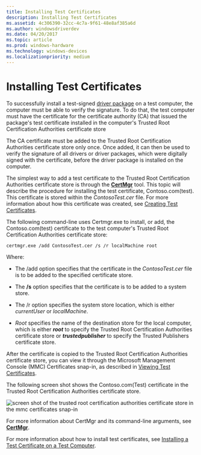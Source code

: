 ```yaml
---
title: Installing Test Certificates
description: Installing Test Certificates
ms.assetid: 4c306390-32cc-4c7a-9f61-48e8af385a6d
ms.author: windowsdriverdev
ms.date: 04/20/2017
ms.topic: article
ms.prod: windows-hardware
ms.technology: windows-devices
ms.localizationpriority: medium
---
```


# Installing Test Certificates


To successfully install a test-signed [driver package](driver-packages.md) on a test computer, the computer must be able to verify the signature. To do that, the test computer must have the certificate for the certificate authority (CA) that issued the package's test certificate installed in the computer's Trusted Root Certification Authorities certificate store

The CA certificate must be added to the Trusted Root Certification Authorities certificate store only once. Once added, it can then be used to verify the signature of all drivers or driver packages, which were digitally signed with the certificate, before the driver package is installed on the computer.

The simplest way to add a test certificate to the Trusted Root Certification Authorities certificate store is through the [**CertMgr**](https://msdn.microsoft.com/library/windows/hardware/ff543411) tool. This topic will describe the procedure for installing the test certificate, Contoso.com(test). This certificate is stored within the *ContosoTest.cer* file. For more information about how this certificate was created, see [Creating Test Certificates](creating-test-certificates.md).

The following command-line uses Certmgr.exe to install, or add, the Contoso.com(test) certificate to the test computer's Trusted Root Certification Authorities certificate store:

```
certmgr.exe /add ContosoTest.cer /s /r localMachine root
```

Where:

-   The /add option specifies that the certificate in the *ContosoTest.cer* file is to be added to the specified certificate store.

-   The **/s** option specifies that the certificate is to be added to a system store.

-   The /r option specifies the system store location, which is either *currentUser* or *localMachine*.

-   *Root* specifies the name of the destination store for the local computer, which is either ***root*** to specify the Trusted Root Certification Authorities certificate store or ***trustedpublisher*** to specify the Trusted Publishers certificate store.

After the certificate is copied to the Trusted Root Certification Authorities certificate store, you can view it through the Microsoft Management Console (MMC) Certificates snap-in, as described in [Viewing Test Certificates](viewing-test-certificates.md).

The following screen shot shows the Contoso.com(Test) certificate in the Trusted Root Certification Authorities certificate store.

![screen shot of the trusted root certification authorities certificate store in the mmc certificates snap-in](images/certstore2.png)

For more information about CertMgr and its command-line arguments, see [**CertMgr**](https://msdn.microsoft.com/library/windows/hardware/ff543411).

For more information about how to install test certificates, see [Installing a Test Certificate on a Test Computer](installing-a-test-certificate-on-a-test-computer.md).

 

 





